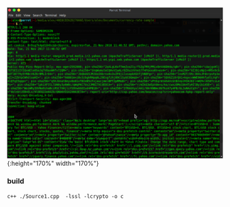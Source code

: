 ![](/Screen.png){:height="170%" width="170%"}
### build
```
c++ ./Source1.cpp  -lssl -lcrypto -o c
```
 
